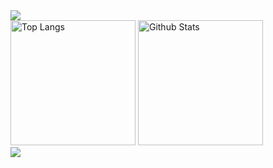<img src="https://capsule-render.vercel.app/api?type=waving&color=BDBDC8&height=150&section=header" />

<div>
  <img height= 200 src="https://github-readme-stats.vercel.app/api/top-langs/?username=majh02&layout=compact" alt="Top Langs">
  <img height= 200 src="https://github-readme-stats.vercel.app/api?username=majh02" alt="Github Stats"/>
</div>

<img src="https://capsule-render.vercel.app/api?type=waving&color=BDBDC8&height=150&section=footer" />
